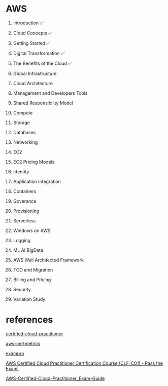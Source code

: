 # AWS

1. Introduction ✅

2. Cloud Concepts ✅

3. Getting Started ✅

4. Digital Transformation ✅

5. The Benefits of the Cloud ✅

6. Global Infrastructure

7. Cloud Architecture

8. Management and Developers Tools

9. Shared Responsibility Model

10. Compute

11. Storage

12. Databases

13. Networking

14. EC2

15. EC2 Pricing Models

16. Identity

17. Application Integration

18. Containers

19. Goverance

20. Provisioning

21. Serverless

22. Windows on AWS

23. Logging

24. ML AI BigData

25. AWS Well Architected Framework

26. TCO and Migration

27. Billing and Pricing

28. Security

29. Variation Study

# references

[certified-cloud-practitioner](https://aws.amazon.com/certification/certified-cloud-practitioner/)

[aws-certmetrics](https://www.certmetrics.com/amazon/default.aspx)

[exampro](https://app.exampro.co/student/journey/clf-c02)

[ AWS Certified Cloud Practitioner Certification Course (CLF-C01) - Pass the Exam! ](https://www.youtube.com/watch?v=SOTamWNgDKc)


[AWS-Certified-Cloud-Practitioner_Exam-Guide](https://d1.awsstatic.com/training-and-certification/docs-cloud-practitioner/AWS-Certified-Cloud-Practitioner_Exam-Guide.pdf)